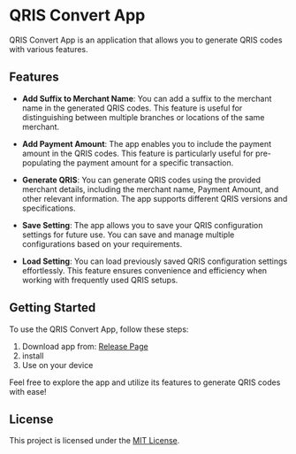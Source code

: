 # QRIS Convert App

QRIS Convert App is an application that allows you to generate QRIS codes with various features.

## Features

- **Add Suffix to Merchant Name**: You can add a suffix to the merchant name in the generated QRIS codes. This feature is useful for distinguishing between multiple branches or locations of the same merchant.

- **Add Payment Amount**: The app enables you to include the payment amount in the QRIS codes. This feature is particularly useful for pre-populating the payment amount for a specific transaction.

- **Generate QRIS**: You can generate QRIS codes using the provided merchant details, including the merchant name, Payment Amount, and other relevant information. The app supports different QRIS versions and specifications.

- **Save Setting**: The app allows you to save your QRIS configuration settings for future use. You can save and manage multiple configurations based on your requirements.

- **Load Setting**: You can load previously saved QRIS configuration settings effortlessly. This feature ensures convenience and efficiency when working with frequently used QRIS setups.

## Getting Started

To use the QRIS Convert App, follow these steps:

1. Download app from: [Release Page](https://github.com/znmn/qris-convert-app/releases)
2. install
3. Use on your device

Feel free to explore the app and utilize its features to generate QRIS codes with ease!

## License

This project is licensed under the [MIT License](LICENSE).

